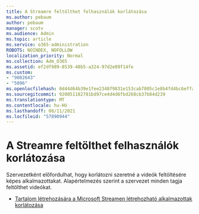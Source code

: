 ```yaml
---
title: A Streamre feltölthet felhasználók korlátozása
ms.author: pebaum
author: pebaum
manager: scotv
ms.audience: Admin
ms.topic: article
ms.service: o365-administration
ROBOTS: NOINDEX, NOFOLLOW
localization_priority: Normal
ms.collection: Adm_O365
ms.assetid: ef2df989-8539-48b5-a324-97d2e09f14fe
ms.custom:
- "9002643"
- "5096"
ms.openlocfilehash: 0d44d64b39e1fee2348f9831e153cab7805c1e8b4fd4bc6effa0968c71666d13
ms.sourcegitcommit: 920051182781bd97ce4d4d6fbd268cb37b84d239
ms.translationtype: MT
ms.contentlocale: hu-HU
ms.lasthandoff: 08/11/2021
ms.locfileid: "57890944"
---
```

# <a name="restrict-users-who-can-upload-to-stream"></a>A Streamre feltölthet felhasználók korlátozása

Szervezetként előfordulhat, hogy korlátozni szeretné a videók feltöltésére képes alkalmazottakat. Alapértelmezés szerint a szervezet minden tagja feltölthet videókat.

- [Tartalom létrehozására a Microsoft Streamen létrehozható alkalmazottak korlátozása](https://docs.microsoft.com/stream/restrict-uploaders)
